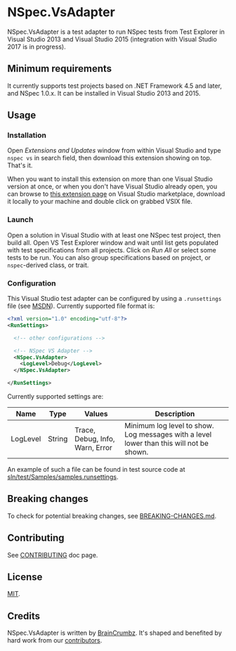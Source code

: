 # NSpec.VsAdapter

NSpec.VsAdapter is a test adapter to run NSpec tests from Test Explorer in Visual Studio 2013 and Visual Studio 2015 (integration with Visual Studio 2017 is in progress).

## Minimum requirements

It currently supports test projects based on .NET Framework 4.5 and later, and NSpec 1.0.x. It can be installed in Visual Studio 2013 and 2015.

## Usage

### Installation

Open *Extensions and Updates* window from within Visual Studio and type `nspec vs` in search field, then download this extension showing on top. That's it.

When you want to install this extension on more than one Visual Studio version at once, or when you don't have Visual Studio already open, you can browse to [this extension page](https://marketplace.visualstudio.com/items?itemName=GiuseppePiscopo.NSpecVSAdapter) on Visual Studio marketplace, download it locally to your machine and double click on grabbed VSIX file.

### Launch

Open a solution in Visual Studio with at least one NSpec test project, then build all. Open VS Test Explorer window and wait until list gets populated with test specifications from all projects. Click on *Run All* or select some tests to be run. You can also group specifications based on project, or `nspec`-derived class, or trait.

### Configuration

This Visual Studio test adapter can be configured by using a `.runsettings` file (see [MSDN](https://msdn.microsoft.com/en-us/library/jj635153.aspx)). Currently supported file format is:

```xml
<?xml version="1.0" encoding="utf-8"?>
<RunSettings>

  <!-- other configurations -->

  <!-- NSpec VS Adapter -->
  <NSpec.VsAdapter>
    <LogLevel>Debug</LogLevel>
  </NSpec.VsAdapter>

</RunSettings>
```

Currently supported settings are:

| Name | Type | Values | Description |
|------|------|--------|-------------|
| LogLevel | String | Trace, Debug, Info, Warn, Error | Minimum log level to show. Log messages with a level lower than this will not be shown. |

An example of such a file can be found in test source code at [sln/test/Samples/samples.runsettings](./sln/test/Samples/samples.runsettings).

## Breaking changes

To check for potential breaking changes, see [BREAKING-CHANGES.md](./BREAKING-CHANGES.md).

## Contributing

See [CONTRIBUTING](./CONTRIBUTING.md) doc page.

## License

[MIT](./LICENSE.txt).

## Credits

NSpec.VsAdapter is written by [BrainCrumbz](http://www.braincrumbz.com). It's shaped and
benefited by hard work from our [contributors](https://github.com/nspec/NSpec.VsAdapter/contributors).

